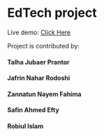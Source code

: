 <h1> EdTech project </h1>
Live demo:  <a href="https://ed-tech-flax.vercel.app/"> Click Here </a>

Project is contributed by:
<h4> Talha Jubaer Prantor </h4>
<h4> Jafrin Nahar Rodoshi </h4>
<h4> Zannatun Nayem Fahima </h4>
<h4> Safin Ahmed Efty </h4>
<h4> Robiul Islam </h4>






